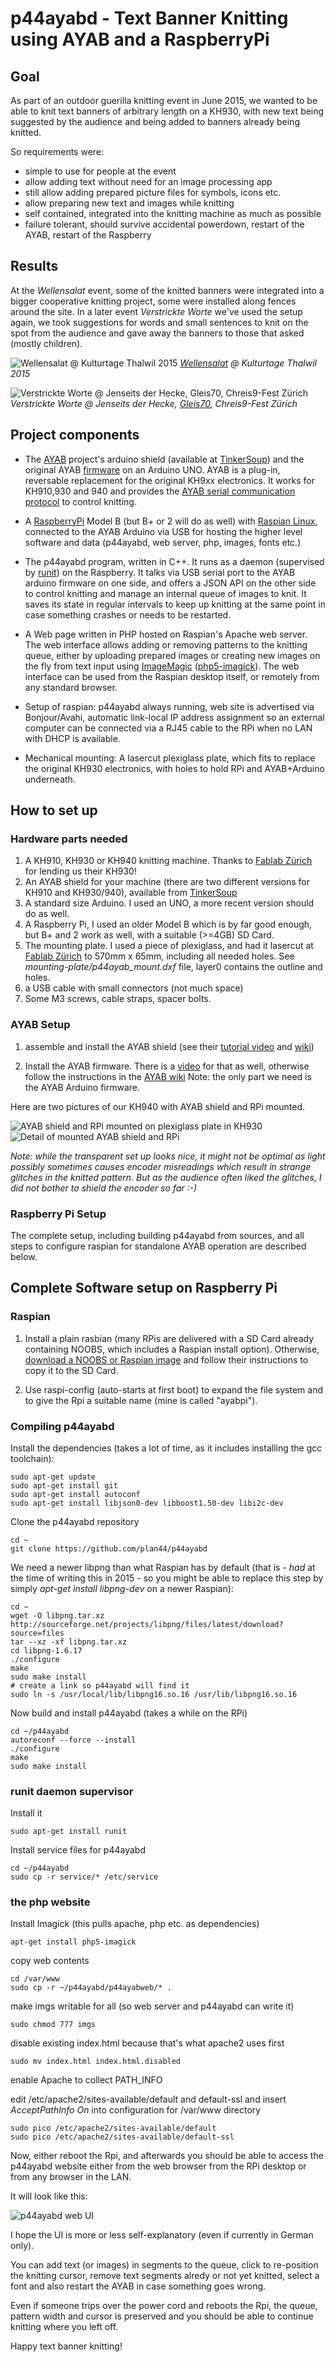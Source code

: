 # p44ayabd - Text Banner Knitting using AYAB and a RaspberryPi

## Goal

As part of an outdoor guerilla knitting event in June 2015, we wanted to be able to knit text banners of arbitrary length on a KH930, with new text being suggested by the audience and being added to banners already being knitted.

So requirements were:

- simple to use for people at the event
- allow adding text without need for an image processing app
- still allow adding prepared picture files for symbols, icons etc.
- allow preparing new text and images while knitting
- self contained, integrated into the knitting machine as much as possible
- failure tolerant, should survive accidental powerdown, restart of the
  AYAB, restart of the Raspberry
  
## Results

At the *Wellensalat* event, some of the knitted banners were integrated into a bigger cooperative knitting project, some were installed along fences around the site. In a later event *Verstrickte Worte* we've used the setup again, we took suggestions for words and small sentences to knit on the spot from the audience and gave away the banners to those that asked (mostly children).

![Wellensalat @ Kulturtage Thalwil 2015](p44ayabd_wellensalat.jpg)
*[Wellensalat](http://www.wellensalat.ch/galerie.html) @ Kulturtage Thalwil 2015*

![Verstrickte Worte @ Jenseits der Hecke, Gleis70, Chreis9-Fest Zürich](p44ayabd_verstrickte_worte.jpg)
*Verstrickte Worte @ Jenseits der Hecke, [Gleis70](http://gleis70.ch), Chreis9-Fest Zürich*

## Project components

- The [AYAB](http://ayab-knitting.com) project's arduino shield (available at [TinkerSoup](https://www.tinkersoup.de/arduino/arduino-shields/ayab-shield/a-1286/)) and the original AYAB [firmware](https://bitbucket.org/chris007de/ayab-apparat/src/7484876e04c1597ecf66c4becad6f500fed28ac4/firmware/?at=master) on an Arduino UNO. AYAB is a plug-in, reversable replacement for the original KH9xx electronics. It works for KH910,930 and 940 and provides the [AYAB serial communication protocol](https://bitbucket.org/chris007de/ayab-apparat/wiki/english/Software/SerialCommunication) to control knitting. 

- A [RaspberryPi](https://www.raspberrypi.org) Model B (but B+ or 2 will do as well) with [Raspian Linux](http://www.raspbian.org), connected to the AYAB Arduino via USB for hosting the higher level software and data (p44ayabd, web server, php, images, fonts etc.)

- The p44ayabd program, written in C++. It runs as a daemon (supervised by [runit](http://smarden.org/runit/)) on the Raspberry. It talks via USB serial port to the AYAB arduino firmware on one side, and offers a JSON API on the other side to control knitting and manage an internal queue of images to knit. It saves its state in regular intervals to keep up knitting at the same point in case something crashes or needs to be restarted.

- A Web page written in PHP hosted on Raspian's Apache web server. The web interface allows adding or removing patterns to the knitting queue, either by uploading prepared images or creating new images on the fly from text input using [ImageMagic](http://imagemagick.org/script/index.php) ([php5-imagick](http://php.net/manual/en/book.imagick.php)). The web interface can be used from the Raspian desktop itself, or remotely from any standard browser.

- Setup of raspian: p44ayabd always running, web site is advertised via Bonjour/Avahi, automatic link-local IP address assignment so an external computer can be connected via a RJ45 cable to the RPi when no LAN with DHCP is available.

- Mechanical mounting: A lasercut plexiglass plate, which fits to replace the original KH930 electronics, with holes to hold RPi and AYAB+Arduino underneath.

## How to set up

### Hardware parts needed

1. A KH910, KH930 or KH940 knitting machine. Thanks to [Fablab Zürich](http://zurich.fablab.ch) for lending us their KH930!
2. An AYAB shield for your machine (there are two different versions for KH910 and KH930/940), available from [TinkerSoup](https://www.tinkersoup.de/arduino/arduino-shields/ayab-shield/a-1286/)
3. A standard size Arduino. I used an UNO, a more recent version should do as well.
4. A Raspberry Pi, I used an older Model B which is by far good enough, but B+ and 2 work as well, with a suitable (>=4GB) SD Card.
5. The mounting plate. I used a piece of plexiglass, and had it lasercut at [Fablab Zürich](http://zurich.fablab.ch) to 570mm x 65mm, including all needed holes. See *mounting-plate/p44ayab_mount.dxf* file, layer0 contains the outline and holes.
6. a USB cable with small connectors (not much space)
7. Some M3 screws, cable straps, spacer bolts.

### AYAB Setup

1.	assemble and install the AYAB shield (see their [tutorial video](http://vimeo.com/99870358) and [wiki](https://bitbucket.org/chris007de/ayab-apparat/wiki/Home))

2. Install the AYAB firmware. There is a [video](https://vimeo.com/105064325) for that as well, otherwise follow the instructions in the [AYAB wiki](https://bitbucket.org/chris007de/ayab-apparat/wiki/english/Home) Note: the only part we need is the AYAB Arduino firmware.

Here are two pictures of our KH940 with AYAB shield and RPi mounted.

![AYAB shield and RPi mounted on plexiglass plate in KH930](p44ayabd_kh930_mounted.jpg)
![Detail of mounted AYAB shield and RPi](p44ayabd_kh930_mounted_detail.jpg)

*Note: while the transparent set up looks nice, it might not be optimal as light possibly sometimes causes encoder misreadings which result in strange glitches in the knitted pattern. But as the audience often liked the glitches, I did not bother to shield the encoder so far :-)* 

### Raspberry Pi Setup

The complete setup, including building p44ayabd from sources, and all steps to configure raspian for standalone AYAB operation are described below.

## Complete Software setup on Raspberry Pi

### Raspian

1. Install a plain rasbian (many RPis are delivered with a SD Card already containing NOOBS, which includes a Raspian install option). Otherwise, [download a NOOBS or Raspian image](https://www.raspberrypi.org/downloads/) and follow their instructions to copy it to the SD Card.

2. Use raspi-config (auto-starts at first boot) to expand the file system and to give the Rpi a suitable name (mine is called "ayabpi").

### Compiling p44ayabd

Install the dependencies (takes a lot of time, as it includes installing the gcc toolchain):

	sudo apt-get update
	sudo apt-get install git
	sudo apt-get install autoconf
	sudo apt-get install libjson0-dev libboost1.50-dev libi2c-dev

Clone the p44ayabd repository

	cd ~
	git clone https://github.com/plan44/p44ayabd

We need a newer libpng than what Raspian has by default (that is - *had* at the time of writing this in 2015 - so you might be able to replace this step by simply *apt-get install libpng-dev* on a newer Raspian):

	cd ~
	wget -O libpng.tar.xz http://sourceforge.net/projects/libpng/files/latest/download?source=files
	tar --xz -xf libpng.tar.xz
	cd libpng-1.6.17
	./configure
	make
	sudo make install
	# create a link so p44ayabd will find it
	sudo ln -s /usr/local/lib/libpng16.so.16 /usr/lib/libpng16.so.16

Now build and install p44ayabd (takes a while on the RPi)

	cd ~/p44ayabd
	autoreconf --force --install
	./configure
	make
	sudo make install

### runit daemon supervisor

Install it

	sudo apt-get install runit

Install service files for p44ayabd

	cd ~/p44ayabd
	sudo cp -r service/* /etc/service
	
### the php website

Install Imagick (this pulls apache, php etc. as dependencies)

	apt-get install php5-imagick
	
copy web contents

	cd /var/www
	sudo cp -r ~/p44ayabd/p44ayabweb/* .
	
make imgs writable for all (so web server and p44ayabd can write it)

	sudo chmod 777 imgs

disable existing index.html because that's what apache2 uses first

	sudo mv index.html index.html.disabled

enable Apache to collect PATH_INFO

edit /etc/apache2/sites-available/default and default-ssl and insert
*AcceptPathInfo On* into configuration for /var/www directory

	sudo pico /etc/apache2/sites-available/default
	sudo pico /etc/apache2/sites-available/default-ssl
	
Now, either reboot the Rpi, and afterwards you should be able to access the p44ayabd website either from the web browser from the RPi desktop or from any browser in the LAN.

It will look like this:

![p44ayabd web UI](p44ayabd_webui.png)

I hope the UI is more or less self-explanatory (even if currently in German only).

You can add text (or images) in segments to the queue, click to re-position the knitting cursor, remove text segments alredy or not yet knitted, select a font and also restart the AYAB in case something goes wrong.

Even if someone trips over the power cord and reboots the Rpi, the queue, pattern width and cursor is preserved and you should be able to continue knitting where you left off.

Happy text banner knitting!




